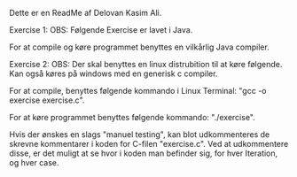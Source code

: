 Dette er en ReadMe af Delovan Kasim Ali.

Exercise 1:
OBS: Følgende Exercise er lavet i Java.

For at compile og køre programmet benyttes en vilkårlig Java compiler.



Exercise 2:
OBS: Der skal benyttes en linux distrubition til at køre følgende. Kan også køres på windows med en generisk c compiler.

For at compile, benyttes følgende kommando i Linux Terminal: "gcc -o exercise exercise.c".

For at køre programmet benyttes følgende kommando: "./exercise".

Hvis der ønskes en slags "manuel testing", kan blot udkommenteres de skrevne kommentarer i koden for C-filen "exercise.c".
Ved at udkommentere disse, er det muligt at se hvor i koden man befinder sig, for hver Iteration, og hver case.
